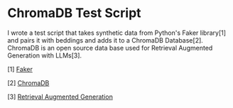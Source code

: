 # ChromaDB Test Script

I wrote a test script that takes synthetic data from Python's Faker library[1] and pairs it with beddings and adds it to a ChromaDB Database[2]. ChromaDB is an open source data base used for Retrieval Augmented Generation with LLMs[3].

[1] [Faker](https://faker.readthedocs.io/en/master/#)

[2] [ChromaDB](https://www.trychroma.com/)

[3] [Retrieval Augmented Generation](https://blogs.nvidia.com/blog/what-is-retrieval-augmented-generation/)
